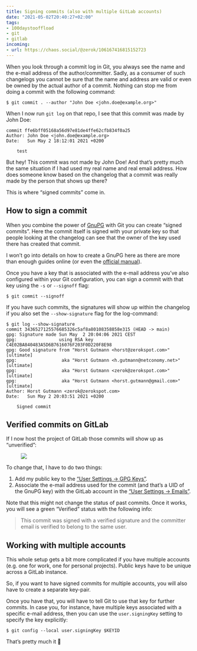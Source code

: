 ```yaml
---
title: Signing commits (also with multiple GitLab accounts)
date: "2021-05-02T20:40:27+02:00"
tags:
- 100daystooffload
- git
- gitlab
incoming:
- url: https://chaos.social/@zerok/106167416815152723
---
```


When you look through a commit log in Git, you always see the name and the e-mail address of the author/committer. Sadly, as a consumer of such changelogs you cannot be sure that the name and address are valid or even be owned by the actual author of a commit. Nothing can stop me from doing a commit with the following command:

	$ git commit . --author "John Doe <john.doe@example.org>"

When I now run `git log` on that repo, I see that this commit was made by John Doe:

	commit ffe6bff05168a56d97e81de4ffe62cfb834f0a25
	Author: John Doe <john.doe@example.org>
	Date:   Sun May 2 18:12:01 2021 +0200
	
	    test
	

But hey! This commit was not made by John Doe! And that’s pretty much the same situation if I had used my real name and real email address. How does someone know based on the changelog that a commit was really made by the person that shows up there?

This is where “signed commits” come in.

## How to sign a commit

When you combine the power of [GnuPG](https://gnupg.org/) with Git you can create “signed commits”. Here the commit itself is signed with your private key so that people looking at the changelog can see that the owner of the key used there has created that commit.

I won’t go into details on how to create a GnuPG here as there are more than enough guides online (or even the [official manual](https://www.gnupg.org/gph/en/manual/c14.html)). 

Once you have a key that is associated with the e-mail address you’ve also configured within your Git configuration, you can sign a commit with that key using the `-s` or `--signoff` flag:

	$ git commit --signoff

If you have such commits, the signatures will show up within the changelog if you also set the `--show-signature` flag for the log-command:

	$ git log --show-signature
	commit 3436527125576685326c5af8a80108358858e315 (HEAD -> main)
	gpg: Signature made Sun May  2 20:04:06 2021 CEST
	gpg:                using RSA key C4E02BA840483A5D6B7616076F203F0D220F8E98
	gpg: Good signature from "Horst Gutmann <horst@zerokspot.com>" [ultimate]
	gpg:                 aka "Horst Gutmann <h.gutmann@netconomy.net>" [ultimate]
	gpg:                 aka "Horst Gutmann <zerok@zerokspot.com>" [ultimate]
	gpg:                 aka "Horst Gutmann <horst.gutmann@gmail.com>" [ultimate]
	Author: Horst Gutmann <zerok@zerokspot.com>
	Date:   Sun May 2 20:03:51 2021 +0200
	
	    Signed commit
	

## Verified commits on GitLab

If I now host the project of GitLab those commits will show up as “unverified”:

<figure><img src="/media/2021/gitlab-unverified-commits.png"><figcaption></figcaption></figure>

To change that, I have to do two things:

1. Add my public key to the [“User Settings → GPG Keys”](https://gitlab.com/-/profile/gpg_keys).
2. Associate the e-mail address used for the commit (and that’s a UID of the GnuPG key) with the GitLab account in the [“User Settings → Emails”](https://gitlab.com/-/profile/emails).

Note that this might not  change the status of past commits. Once it works, you will see a green “Verified” status with the following info:

> This commit was signed with a verified signature and the committer email is verified to belong to the same user. 

## Working with multiple accounts

This whole setup gets a bit more complicated if you have multiple accounts (e.g. one for work, one for personal projects). Public keys have to be unique across a GitLab instance. 

So, if you want to have signed commits for multiple accounts, you will also have to create a separate key-pair.

Once you have that, you will have to tell Git to use that key for further commits. In case you, for instance, have multiple keys associated with a specific e-mail address, then you can use the `user.signingKey` setting to specify the key explicitly:

	$ git config --local user.signingKey $KEYID

That’s pretty much it 🙂
